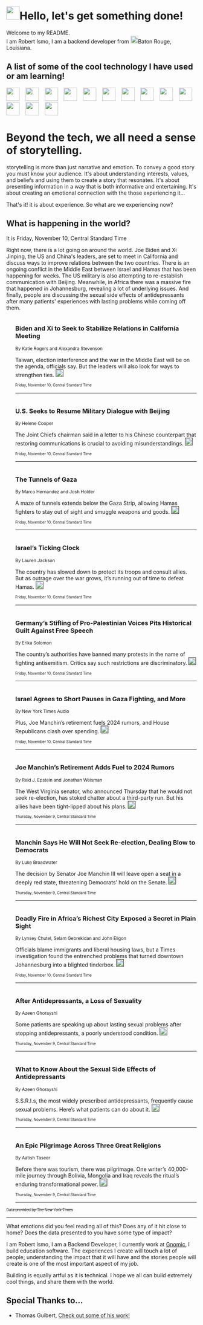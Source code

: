 <h1><img src="https://emojis.slackmojis.com/emojis/images/1643514375/3493/hot-coffee.gif?1643514375" width="35"/>Hello, let's get something done!</h1>

<p>Welcome to my README.<br/>
I am Robert Ismo, I am a backend developer from <img src="https://emojis.slackmojis.com/emojis/images/1638395689/50435/moulin_rouge.png?1638395689" width="20"/>Baton Rouge, Louisiana.</p>
<h2>A list of some of the cool technology I have used or am learning!</h2>
<p>
<img src="https://emojis.slackmojis.com/emojis/images/1643516091/21142/meow_bongotap.gif?1643516091" width="35" alt="">
<img src="https://img.shields.io/badge/Favorite%20Frontend%20Framework-SvelteKit-f83903" alt="">
<img src="https://img.shields.io/badge/Second%20Favorite-Vue-40b581" alt="">
<img src="https://img.shields.io/badge/Most%20Used%20Runtime-Nodejs-78b061" alt="">
<img src="https://emojis.slackmojis.com/emojis/images/1643517416/34482/fire.gif?1643517416" width="35" alt="">
<img src="https://img.shields.io/badge/Javascript%20But%20Better-Typescript-0078ca" alt="">
<img src="https://img.shields.io/badge/Favorite%20Language-Elixir-3e244d" alt="">
<img src="https://img.shields.io/badge/Containerize%20Everything-Docker-6ac9ef" alt="">
<img src="https://emojis.slackmojis.com/emojis/images/1643514596/5999/meow_party.gif?1643514596" width="35" alt="">
<img src="https://img.shields.io/badge/API%20Love%20Language-Graphql-de32a5" alt="">
<img src="https://img.shields.io/badge/Our%20Favorite%20Version%20Controller-Git-e94f33" alt="">
<img src="https://img.shields.io/badge/Favorite%20Database-Redis-d42d1d" alt="">
<img src="https://emojis.slackmojis.com/emojis/images/1643514559/5584/deployparrot.gif?1643514559" width="35" alt="">
<img src="https://img.shields.io/badge/Container%20Interstate-RabbitMQ-f66200" alt="">
<img src="https://img.shields.io/badge/Gotta%20Learn-Kubernetes-316adf" alt="">
<img src="https://img.shields.io/badge/Really%20Mature%20Now-WASM-654fef" alt="">
<img src="https://emojis.slackmojis.com/emojis/images/1666642497/61942/dance_vibe.gif?1666642497" width="35" alt="">
<img src="https://img.shields.io/badge/For%20My%20M1-ARM64-657d96" alt="">
<img src="https://img.shields.io/badge/Loving%20This%20So%20Much-TailwindCSS-17bcb5" alt="">
<img src="https://img.shields.io/badge/Cool%20Build%20Tool-Vite-f9cb24" alt="">
<img src="https://emojis.slackmojis.com/emojis/images/1669231376/62819/working-on-it.gif?1669231376" width="35" alt="">
<img src="https://img.shields.io/badge/Fun%20and%20Easy%20Database-MongoDB-5f8c49" alt="">
<img src="https://img.shields.io/badge/JS%20Life%20Support-NPM-c73737" alt="">
<img src="https://img.shields.io/badge/I%20Liked%20It-DynamoDB-0073b9" alt="">
<img src="https://emojis.slackmojis.com/emojis/images/1643514045/46/question.gif?1643514045" width="35" alt="">
<img src="https://img.shields.io/badge/cool-React-60d6f9" alt="">
<img src="https://img.shields.io/badge/Future%20Big%20Project-Lambda-f37e00" alt="">
<img src="https://img.shields.io/badge/NPM%20But%20Better-PNPM-f1aa07" alt="">
<img src="https://emojis.slackmojis.com/emojis/images/1643514943/9662/fbwow.gif?1643514943" width="35" alt="">
<img src="https://img.shields.io/badge/First%20Language-C-662079" alt="">
<img src="https://img.shields.io/badge/Where%20I%20Deploy%20Frontend-Vercel-000000" alt="">
<img src="https://img.shields.io/badge/Who%20Does%20not%20Want%20an%20App-Swift-f9492a" alt="">
<img src="https://emojis.slackmojis.com/emojis/images/1643514058/151/javascript.png?1643514058" width="35" alt="">
<img src="https://img.shields.io/badge/cool-Python-fbd542" alt="">
<img src="https://img.shields.io/badge/Favorite%20Something-Stripe-656cdc" alt="">
<img src="https://img.shields.io/badge/Of%20Course-HTML5-ed6327" alt="">
<img src="https://emojis.slackmojis.com/emojis/images/1660415405/60731/bomb.gif?1660415405" width="35" alt="">
<img src="https://img.shields.io/badge/hate-CSS-2964ec" alt="">
<img src="https://img.shields.io/badge/Learning-CircleCI-141215" alt="">
<img src="https://img.shields.io/badge/Learning-Rust-fbbb3b" alt="">
<img src="https://emojis.slackmojis.com/emojis/images/1660415397/60712/writing-hand.gif?1660415397" width="35" alt="">
<img src="https://img.shields.io/badge/Dev%20Browser%20of%20Choice-Firefox-cc4e26" alt="">
<img src="https://img.shields.io/badge/Recoverying%20From%20Windows-UNIX-1781e3" alt="">
<img src="https://img.shields.io/badge/LOVE-LogSeq-90c1c2" alt="">
<img src="https://emojis.slackmojis.com/emojis/images/1643514066/223/kirby.gif?1643514066" width="35" alt="">
<img src="https://img.shields.io/badge/Daily%20Driver-MacOS-e6e6e8" alt="">
<img src="https://img.shields.io/badge/Git%20Server-Github-000000" alt="">
<img src="https://img.shields.io/badge/enjoyable-EC2-f17428" alt="">
<img src="https://emojis.slackmojis.com/emojis/images/1643514239/2069/excited.gif?1643514239" width="35" alt="">
</p>
<h1>Beyond the tech, we all need a sense of storytelling.</h1>
<p>storytelling is more than just narrative and emotion. To convey a good story you must know your audience. It's about understanding interests, values, and beliefs and using them to create a story that resonates. It's about presenting information in a way that is both informative and entertaining. It's about creating an emotional connection with the those experiencing it...</p>
<p>That's it! it is about experience. So what are we experiencing now?</p>
<h2>What is happening in the world?</h2>
<p>It is Friday, November 10, Central Standard Time</p>
<p>
Right now, there is a lot going on around the world. Joe Biden and Xi Jinping, the US and China&#39;s leaders, are set to meet in California and discuss ways to improve relations between the two countries. There is an ongoing conflict in the Middle East between Israel and Hamas that has been happening for weeks. The US military is also attempting to re-establish communication with Beijing. Meanwhile, in Africa there was a massive fire that happened in Johannesburg, revealing a lot of underlying issues. And finally, people are discussing the sexual side effects of antidepressants after many patients&#39; experiences with lasting problems while coming off them.</p>
<ol>
<img src="https://img.shields.io/badge/-us-blue" alt="">
<h3>Biden and Xi to Seek to Stabilize Relations in California Meeting</h3>
<sub>By Katie Rogers and Alexandra Stevenson</sub>
<p>Taiwan, election interference and the war in the Middle East will be on the agenda, officials say. But the leaders will also look for ways to strengthen ties.  <a href=""><img src="https://developer.nytimes.com/files/poweredby_nytimes_30b.png?v=1583354208352" height="20"></a></p>
<sub><sub>Friday, November 10, Central Standard Time</sub></sub>
<hr/>
<img src="https://img.shields.io/badge/-us-blue" alt="">
<h3>U.S. Seeks to Resume Military Dialogue with Beijing</h3>
<sub>By Helene Cooper</sub>
<p>The Joint Chiefs chairman said in a letter to his Chinese counterpart that restoring communications is crucial to avoiding misunderstandings.  <a href=""><img src="https://developer.nytimes.com/files/poweredby_nytimes_30b.png?v=1583354208352" height="20"></a></p>
<sub><sub>Friday, November 10, Central Standard Time</sub></sub>
<hr/>
<img src="https://img.shields.io/badge/-world-blue" alt="">
<h3>The Tunnels of Gaza</h3>
<sub>By Marco Hernandez and Josh Holder</sub>
<p>A maze of tunnels extends below the Gaza Strip, allowing Hamas fighters to stay out of sight and smuggle weapons and goods.  <a href=""><img src="https://developer.nytimes.com/files/poweredby_nytimes_30b.png?v=1583354208352" height="20"></a></p>
<sub><sub>Friday, November 10, Central Standard Time</sub></sub>
<hr/>
<img src="https://img.shields.io/badge/-briefing-blue" alt="">
<h3>Israel’s Ticking Clock</h3>
<sub>By Lauren Jackson</sub>
<p>The country has slowed down to protect its troops and consult allies. But as outrage over the war grows, it’s running out of time to defeat Hamas.  <a href=""><img src="https://developer.nytimes.com/files/poweredby_nytimes_30b.png?v=1583354208352" height="20"></a></p>
<sub><sub>Friday, November 10, Central Standard Time</sub></sub>
<hr/>
<img src="https://img.shields.io/badge/-world-blue" alt="">
<h3>Germany’s Stifling of Pro-Palestinian Voices Pits Historical Guilt Against Free Speech</h3>
<sub>By Erika Solomon</sub>
<p>The country’s authorities have banned many protests in the name of fighting antisemitism. Critics say such restrictions are discriminatory.  <a href=""><img src="https://developer.nytimes.com/files/poweredby_nytimes_30b.png?v=1583354208352" height="20"></a></p>
<sub><sub>Friday, November 10, Central Standard Time</sub></sub>
<hr/>
<img src="https://img.shields.io/badge/-podcasts-blue" alt="">
<h3>Israel Agrees to Short Pauses in Gaza Fighting, and More</h3>
<sub>By New York Times Audio</sub>
<p>Plus, Joe Manchin’s retirement fuels 2024 rumors, and House Republicans clash over spending.  <a href=""><img src="https://developer.nytimes.com/files/poweredby_nytimes_30b.png?v=1583354208352" height="20"></a></p>
<sub><sub>Friday, November 10, Central Standard Time</sub></sub>
<hr/>
<img src="https://img.shields.io/badge/-us-blue" alt="">
<h3>Joe Manchin’s Retirement Adds Fuel to 2024 Rumors</h3>
<sub>By Reid J. Epstein and Jonathan Weisman</sub>
<p>The West Virginia senator, who announced Thursday that he would not seek re-election, has stoked chatter about a third-party run. But his allies have been tight-lipped about his plans.  <a href=""><img src="https://developer.nytimes.com/files/poweredby_nytimes_30b.png?v=1583354208352" height="20"></a></p>
<sub><sub>Thursday, November 9, Central Standard Time</sub></sub>
<hr/>
<img src="https://img.shields.io/badge/-us-blue" alt="">
<h3>Manchin Says He Will Not Seek Re-election, Dealing Blow to Democrats</h3>
<sub>By Luke Broadwater</sub>
<p>The decision by Senator Joe Manchin III will leave open a seat in a deeply red state, threatening Democrats’ hold on the Senate.  <a href=""><img src="https://developer.nytimes.com/files/poweredby_nytimes_30b.png?v=1583354208352" height="20"></a></p>
<sub><sub>Thursday, November 9, Central Standard Time</sub></sub>
<hr/>
<img src="https://img.shields.io/badge/-world-blue" alt="">
<h3>Deadly Fire in Africa’s Richest City Exposed a Secret in Plain Sight</h3>
<sub>By Lynsey Chutel, Selam Gebrekidan and John Eligon</sub>
<p>Officials blame immigrants and liberal housing laws, but a Times investigation found the entrenched problems that turned downtown Johannesburg into a blighted tinderbox.  <a href=""><img src="https://developer.nytimes.com/files/poweredby_nytimes_30b.png?v=1583354208352" height="20"></a></p>
<sub><sub>Friday, November 10, Central Standard Time</sub></sub>
<hr/>
<img src="https://img.shields.io/badge/-health-blue" alt="">
<h3>After Antidepressants, a Loss of Sexuality</h3>
<sub>By Azeen Ghorayshi</sub>
<p>Some patients are speaking up about lasting sexual problems after stopping antidepressants, a poorly understood condition.  <a href=""><img src="https://developer.nytimes.com/files/poweredby_nytimes_30b.png?v=1583354208352" height="20"></a></p>
<sub><sub>Thursday, November 9, Central Standard Time</sub></sub>
<hr/>
<img src="https://img.shields.io/badge/-health-blue" alt="">
<h3>What to Know About the Sexual Side Effects of Antidepressants</h3>
<sub>By Azeen Ghorayshi</sub>
<p>S.S.R.I.s, the most widely prescribed antidepressants, frequently cause sexual problems. Here’s what patients can do about it.  <a href=""><img src="https://developer.nytimes.com/files/poweredby_nytimes_30b.png?v=1583354208352" height="20"></a></p>
<sub><sub>Thursday, November 9, Central Standard Time</sub></sub>
<hr/>
<img src="https://img.shields.io/badge/-t-magazine-blue" alt="">
<h3>An Epic Pilgrimage Across Three Great Religions</h3>
<sub>By Aatish Taseer</sub>
<p>Before there was tourism, there was pilgrimage. One writer’s 40,000-mile journey through Bolivia, Mongolia and Iraq reveals the ritual’s enduring transformational power.  <a href=""><img src="https://developer.nytimes.com/files/poweredby_nytimes_30b.png?v=1583354208352" height="20"></a></p>
<sub><sub>Thursday, November 9, Central Standard Time</sub></sub>
<hr/>
</ol>
<a href="https://developer.nytimes.com"><sub><sub>Data provided by The New York Times</sub></sub></a>
<hr/>
<p>What emotions did you feel reading all of this? Does any of it hit close to home? Does the data presented to you have some type of impact?</p>
<p>I am Robert Ismo, I am a Backend Developer, I currently work at <a href="https://gnomic.education/">Gnomic</a>, I build education software. The experiences I create will touch a lot of people; understanding the impact that it will have and the stories people will create is one of the most important aspect of my job.</p>
<p>Building is equally artful as it is technical. I hope we all can build extremely cool things, and share them with the world.</p>
<h2>Special Thanks to...</h2>
<ul>
<li>Thomas Guibert, <a href="https://github.com/thmsgbrt/thmsgbrt">Check out some of his work!</a></li>
</ul>